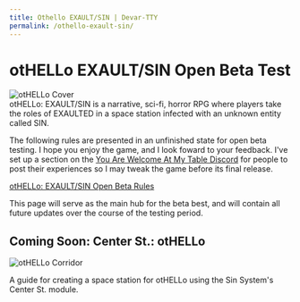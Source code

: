 ```yaml
--- 
title: Othello EXAULT/SIN | Devar-TTY
permalink: /othello-exault-sin/ 
---
```

<div id="single-page">

# otHELLo EXAULT/SIN Open Beta Test

<img src="/assets/images/OTHELLO-EXAULT-SIN-Beta/cover-square.jpg" alt="otHELLo Cover" />
<br/>
otHELLo: EXAULT/SIN is a narrative, sci-fi, horror RPG where players take the roles of EXAULTED in a space station infected with an unknown entity called SIN.

The following rules are presented in an unfinished state for open beta testing. I hope you enjoy the game, and I look foward to your feedback. I've set up a section on the [You Are Welcome At My Table Discord](https://discord.gg/PRjtw9B) for people to post their experiences so I may tweak the game before its final release.

[otHELLo: EXAULT/SIN Open Beta Rules](/assets/pdf/OTHELLO-EXUALT-SIN-BETA-11052021.pdf)

This page will serve as the main hub for the beta best, and will contain all future updates over the course of the testing period.

## Coming Soon: Center St.: otHELLo

<img src="/assets/images/OTHELLO-EXAULT-SIN-Beta/corridor.jpg" alt="otHELLo Corridor" />

A guide for creating a space station for otHELLo using the Sin System's Center St. module.
</div>